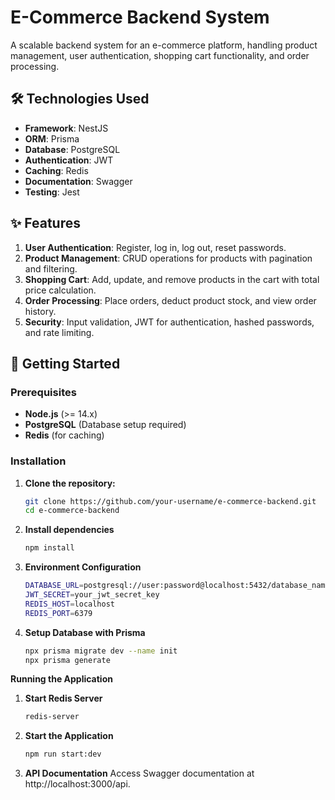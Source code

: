 # E-Commerce Backend System

A scalable backend system for an e-commerce platform, handling product management, user authentication, shopping cart functionality, and order processing.

## 🛠️ Technologies Used

- **Framework**: NestJS
- **ORM**: Prisma
- **Database**: PostgreSQL
- **Authentication**: JWT
- **Caching**: Redis
- **Documentation**: Swagger
- **Testing**: Jest

## ✨ Features

1. **User Authentication**: Register, log in, log out, reset passwords.
2. **Product Management**: CRUD operations for products with pagination and filtering.
3. **Shopping Cart**: Add, update, and remove products in the cart with total price calculation.
4. **Order Processing**: Place orders, deduct product stock, and view order history.
5. **Security**: Input validation, JWT for authentication, hashed passwords, and rate limiting.

## 🚀 Getting Started

### Prerequisites

- **Node.js** (>= 14.x)
- **PostgreSQL** (Database setup required)
- **Redis** (for caching)

### Installation

1. **Clone the repository:**

   ```bash
   git clone https://github.com/your-username/e-commerce-backend.git
   cd e-commerce-backend
2. **Install dependencies**

    ```bash 
    npm install
3. **Environment Configuration**
    ```bash
    DATABASE_URL=postgresql://user:password@localhost:5432/database_name
    JWT_SECRET=your_jwt_secret_key
    REDIS_HOST=localhost
    REDIS_PORT=6379

4. **Setup Database with Prisma**
    ```bash
    npx prisma migrate dev --name init
    npx prisma generate

**Running the Application**

1. **Start Redis Server**
    ```bash
    redis-server
2. **Start the Application**
    ```bash
    npm run start:dev
3. **API Documentation**
     Access Swagger documentation at http://localhost:3000/api.
